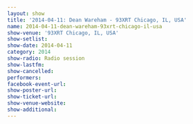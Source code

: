 ```yaml
---
layout: show
title: '2014-04-11: Dean Wareham - 93XRT Chicago, IL, USA'
name: 2014-04-11-dean-wareham-93xrt-chicago-il-usa
show-venue: '93XRT Chicago, IL, USA'
show-setlist: 
show-date: 2014-04-11
category: 2014
show-radio: Radio session
show-lastfm: 
show-cancelled: 
performers: 
facebook-event-url: 
show-poster-url: 
show-ticket-url: 
show-venue-website: 
show-additional: 
---
```


